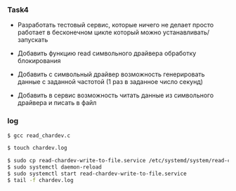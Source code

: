 ### Task4

- Разработать тестовый сервис, которые ничего не делает просто работает в бесконечном цикле который можно устанавливать/запускать

- Добавить функцию read символьного драйвера обработку блокирования

- Добавить с символьный драйвер возможность генерировать данные с заданной частотой (1 раз в заданное число секунд)

- Добавить в сервис возможность читать данные из символьного драйвера и писать в файл

### log

```bash
$ gcc read_chardev.c
```


```bash
$ touch chardev.log
```

```bash
$ sudo cp read-chardev-write-to-file.service /etc/systemd/system/read-chardev-write-to-file.service
$ sudo systemctl daemon-reload
$ sudo systemctl start read-chardev-write-to-file.service
$ tail -f chardev.log 
```